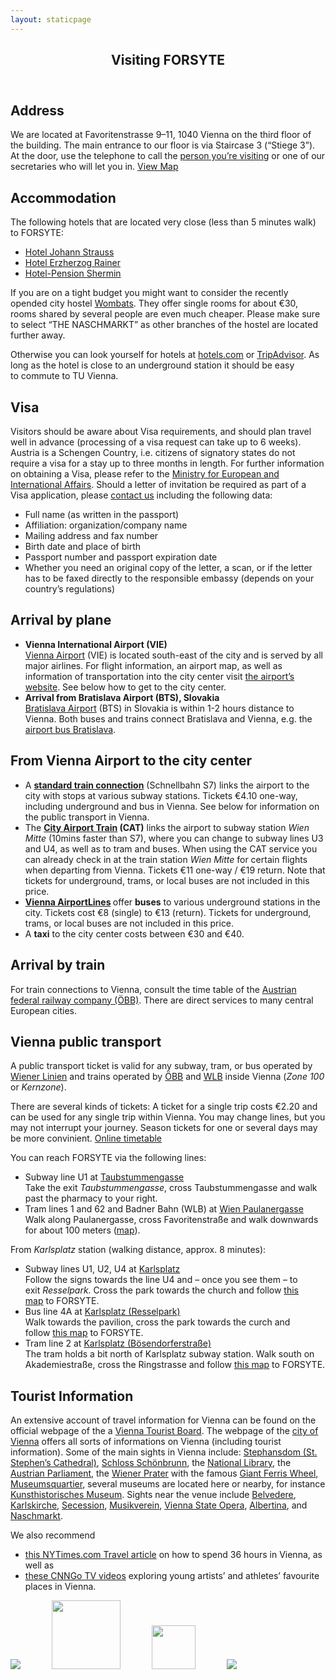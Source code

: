 ```yaml
---
layout: staticpage
---
```

<div class="main_one">
<div id="widgets-reloaded-bizz-loop-3" class="widget loop" style="border: 0px none;"><div id="content_area_" class="content_area clearfix">
			<article class="post_box top post-687 page type-page status-publish hentry" id="post-687">
<header class="headline_area">
<h1 class="entry-title title">Visiting FORSYTE</h1>
</header>
<section class="format_text">
<h2><a name="address"></a>Address</h2>
<p>We are located at Favoritenstrasse 9–11, 1040 Vienna on the third floor of the building. The main entrance to our floor is via Staircase 3 (“Stiege 3”). At the door, use the telephone to call the <a title="People" href="http://forsyte.at/people/">person you’re visiting</a>&nbsp;or one of our secretaries who will let you in.&nbsp;<a href="https://www.google.com/maps/place/FORSYTE+–+Formal+Methods+in+Systems+Engineering/@48.1949016,16.3701504,17z" target="_blank" rel="noopener">View Map</a></p>
<h2><a name="accomodation"></a>Accommodation</h2>
<p>The following hotels that are located&nbsp;very close (less than 5 minutes walk) to FORSYTE:</p>
<ul>
<li><a href="https://www.kremslehnerhotels.at/de/hotel-johann-strauss-wien/" target="_blank" rel="noopener">Hotel Johann Strauss</a></li>
<li><a href="http://www.schick-hotels.com/index-hotel-erzherzog-rainer-vienna.en.htm" target="_blank" rel="noopener">Hotel Erzherzog Rainer</a></li>
<li><a href="http://www.shermin.at/en/" target="_blank" rel="noopener">Hotel-Pension Shermin</a></li>
</ul>
<p>If you are on a tight budget you might want to consider the recently opended city hostel&nbsp;<a href="http://www.wombats-hostels.com/vienna/the-naschmarkt/" target="_blank" rel="noopener">Wombats</a>.&nbsp;They offer single rooms for about €30, rooms shared by several people are even&nbsp;much cheaper. Please make sure to select “THE NASCHMARKT” as other branches of&nbsp;the hostel are located further away.</p>
<p>Otherwise you can look yourself for&nbsp;hotels at&nbsp;<a href="http://www.hotels.com" target="_blank" rel="noopener">hotels.com</a>&nbsp;or <a href="http://www.tripadvisor.com/Hotels-g190454-Vienna-Hotels.html" target="_blank" rel="noopener">TripAdvisor</a>.&nbsp;As long as the hotel is close to an underground station it should be easy to&nbsp;commute to TU Vienna.</p>
<h2><a name="visa"></a>Visa</h2>
<p>Visitors should be aware about Visa requirements, and should plan travel well in advance (processing of a visa request can take up to 6 weeks). Austria is a Schengen Country, i.e. citizens of signatory states do not require a visa for a stay up to three months in length. For further information on obtaining a Visa, please refer to the&nbsp;<a href="http://www.bmeia.gv.at/aussenministerium/buergerservice/pass-und-visum/visainformation-englisch.html" target="_blank" rel="noopener">Ministry for European and International Affairs</a>.&nbsp;Should a letter of invitation be required as part of a Visa application, please <a title="Contact" href="http://forsyte.at/contact/">contact us</a>&nbsp;including the following data:</p>
<ul>
<li>Full name (as written in the passport)</li>
<li>Affiliation: organization/company name</li>
<li>Mailing address and fax number</li>
<li>Birth date and place of birth</li>
<li>Passport number and passport expiration date</li>
<li>Whether you need an original copy of the letter, a scan, or if the letter has to be faxed directly to the responsible embassy (depends on your country’s regulations)</li>
</ul>
<h2><a name="arrivalplane"></a>Arrival by plane</h2>
<ul>
<li><strong>Vienna International Airport (VIE)</strong><br>
<a href="http://www.viennaairport.com/" target="_blank" rel="noopener">Vienna&nbsp;Airport</a> (VIE) is located south-east of the city and&nbsp;is served by all major airlines. For flight&nbsp;information, an airport map, as well as information of transportation into the city center visit <a href="http://www.viennaairport.com/" target="_blank" rel="noopener">the airport’s website</a>. See below how to get to the city center.</li>
<li><strong>Arrival from Bratislava Airport (BTS), Slovakia</strong><br>
<a href="http://www.airportbratislava.sk/" target="_blank" rel="noopener">Bratislava Airport</a> (BTS) in Slovakia is within 1-2 hours distance to Vienna. Both buses and trains connect Bratislava and Vienna, e.g. the <a href="http://www.postbus.at/en/International_lines/index.jsp" target="_blank" rel="noopener">airport bus Bratislava</a>.</li>
</ul>
<h2>From Vienna Airport to the city center</h2>
<ul>
<li>A <a href="http://www.oebb.at/de/"><strong>standard train connection</strong></a> (Schnellbahn S7) links the airport to the city with stops at various subway stations. Tickets €4.10 one-way, including underground and bus in Vienna. See below for information on the public transport in Vienna.</li>
<li>The <strong><a href="http://www.cityairporttrain.com/">City Airport Train</a> (CAT)</strong> links the airport to subway station <em>Wien Mitte</em> (10mins faster than S7), where you can change to subway lines U3 and U4, as well as to tram and buses. When using the CAT service you can already check in at the train station <em>Wien Mitte</em> for certain flights when departing from Vienna. Tickets €11 one-way / €19 return. Note that tickets for underground, trams, or local buses are not included in this price.</li>
<li><strong><a href="https://www.viennaairportlines.at/">Vienna AirportLines</a> </strong> offer <strong>buses</strong> to various underground stations in the city. Tickets cost €8 (single) to €13 (return). Tickets for underground, trams, or local buses are not included in this price.</li>
<li>A <strong>taxi</strong> to the city center costs between €30 and €40.</li>
</ul>
<h2><a name="arrivaltrain"></a>Arrival by train</h2>
<p>For train connections to Vienna, consult the time table of the <a href="http://www.oebb.at/en/" target="_blank" rel="noopener">Austrian federal railway company (ÖBB)</a>. There are direct services to many central European cities.</p>
<h2>Vienna public transport</h2>
<p>A public transport ticket is valid for any subway, tram, or bus operated by <a href="http://www.wienerlinien.at/" target="_blank" rel="noopener">Wiener Linien</a> and trains operated by <a href="http://www.oebb.at/en/">ÖBB</a> and <a href="http://www.wlb.at/wlb/ep/home.do?tabId=0">WLB</a> inside Vienna (<em>Zone 100</em> or <em>Kernzone</em>).</p>
<p>There are several kinds of tickets: A ticket for a single trip costs €2.20 and can be used for any single trip within Vienna. You may change lines, but you may not interrupt your journey. Season tickets for one or several days may be more convinient. <a href="http://www.wienerlinien.at/" target="_blank" rel="noopener">Online timetable</a></p>
<p>You can reach FORSYTE via the following lines:</p>
<ul>
<li>Subway line U1 at <a href="http://maps.google.com/maps?q=Taubstummengasse&amp;hl=en&amp;ll=48.194715,16.369843&amp;spn=0.011743,0.033023&amp;sll=48.19675,16.36985&amp;sspn=0.011743,0.033023&amp;vpsrc=0&amp;z=16">Taubstummengasse</a><br>
Take the exit <em>Taubstummengasse</em>, cross Taubstummengasse and walk past the pharmacy to your right.</li>
<li>Tram lines 1 and 62 and Badner Bahn (WLB) at <a href="http://maps.google.com/maps?q=Wien+Paulanergasse,+Vienna,+Austria&amp;hl=en&amp;ll=48.195845,16.367097&amp;spn=0.011743,0.033023&amp;sll=48.194715,16.369843&amp;sspn=0.011743,0.033023&amp;vpsrc=0&amp;z=16">Wien Paulanergasse</a><br>
Walk along Paulanergasse, cross Favoritenstraße and walk downwards for about 100 meters (<a href="http://maps.google.com/maps?saddr=Paulanergasse,+Wien,+%C3%96sterreich&amp;daddr=Vienna+Center+for+Logic+and+Algorithms&amp;hl=en&amp;ie=UTF8&amp;ll=48.195716,16.368502&amp;spn=0.002782,0.005166&amp;sll=48.193995,16.368845&amp;sspn=0.005564,0.010332&amp;geocode=FQBp3wId8L35AClnA9jQgwdtRzEDbc8o6I57Ng%3BFYFm3wIdi8f5ACHIjRQuOEaAwCkBeWf2gQdtRzGsxixMl2PuFg&amp;vpsrc=6&amp;dirflg=w&amp;mra=ltm&amp;t=m&amp;z=18">map</a>).</li>
</ul>
<p>From <em>Karlsplatz</em> station (walking distance, approx. 8 minutes):</p>
<ul>
<li>Subway lines U1, U2, U4 at <a href="http://maps.google.com/maps?hl=en&amp;ll=48.199449,16.371946&amp;spn=0.011742,0.033023&amp;sll=48.197322,16.366856&amp;sspn=0.002936,0.008256&amp;vpsrc=6&amp;dirflg=w&amp;z=16&amp;iwloc=lyrftr:m,0x476d078334ca2357:0x9c752fa3b9384371,48.200522,16.368856">Karlsplatz</a><br>
Follow the signs towards the line U4 and – once you see them – to exit&nbsp;<em>Resselpark. </em>Cross the park towards the church and follow&nbsp;<a href="http://maps.google.com/maps?saddr=Unknown+road&amp;daddr=Favoritenstra%C3%9Fe+9,+Wien,+%C3%96sterreich&amp;hl=en&amp;ie=UTF8&amp;ll=48.19862,16.366646&amp;spn=0.011742,0.041199&amp;sll=48.200386,16.370788&amp;sspn=0.005871,0.016512&amp;geocode=Ff543wId_Mj5AA%3BFYFm3wIdi8f5ACkBeWf2gQdtRzGsxixMl2PuFg&amp;mra=dme&amp;mrsp=0&amp;sz=17&amp;dirflg=w&amp;vpsrc=6&amp;z=16">this map</a>&nbsp;to FORSYTE.</li>
<li>Bus line 4A at <a href="http://maps.google.com/maps?q=Karlsplatz%2FResselpark,+Vienna,+Austria&amp;hl=en&amp;sll=48.201123,16.371506&amp;sspn=0.005871,0.016512&amp;vpsrc=0&amp;dirflg=w&amp;doflg=ptk&amp;z=16">Karlsplatz (Resselpark)</a><br>
Walk towards the pavilion, cross the park towards the curch and follow&nbsp;<a href="http://maps.google.com/maps?saddr=Unknown+road&amp;daddr=Favoritenstra%C3%9Fe+9,+Wien,+%C3%96sterreich&amp;hl=en&amp;ie=UTF8&amp;ll=48.19862,16.366646&amp;spn=0.011742,0.041199&amp;sll=48.200386,16.370788&amp;sspn=0.005871,0.016512&amp;geocode=Ff543wId_Mj5AA%3BFYFm3wIdi8f5ACkBeWf2gQdtRzGsxixMl2PuFg&amp;mra=dme&amp;mrsp=0&amp;sz=17&amp;dirflg=w&amp;vpsrc=6&amp;z=16">this map</a>&nbsp;to FORSYTE.</li>
<li>Tram line 2 at&nbsp;<a href="http://maps.google.com/maps?q=Karlsplatz%2FB%C3%B6sendorferstra%C3%9Fe,+Vienna,+Austria&amp;hl=en&amp;ie=UTF8&amp;ll=48.201209,16.371045&amp;spn=0.005871,0.016512&amp;sll=48.201151,16.374865&amp;sspn=0.011742,0.033023&amp;vpsrc=6&amp;dirflg=w&amp;doflg=ptk&amp;z=17&amp;iwloc=lyrftr:unknown,0x476d079d20c290ed:0x13c50124484b178e,,">Karlsplatz (Bösendorferstraße)</a><br>
The tram holds a bit north of Karlsplatz subway station. Walk south on Akademiestraße, cross the Ringstrasse and follow&nbsp;<a href="http://maps.google.com/maps?saddr=Unknown+road&amp;daddr=Favoritenstra%C3%9Fe+9,+Wien,+%C3%96sterreich&amp;hl=en&amp;ie=UTF8&amp;ll=48.19862,16.366646&amp;spn=0.011742,0.041199&amp;sll=48.200386,16.370788&amp;sspn=0.005871,0.016512&amp;geocode=Ff543wId_Mj5AA%3BFYFm3wIdi8f5ACkBeWf2gQdtRzGsxixMl2PuFg&amp;mra=dme&amp;mrsp=0&amp;sz=17&amp;dirflg=w&amp;vpsrc=6&amp;z=16">this map</a>&nbsp;to FORSYTE.</li>
</ul>
<h2><a name="touristinfo"></a>Tourist Information</h2>
<p>An extensive account of travel information for Vienna can be found on the official webpage of the a <a href="http://www.wien.info/en">Vienna Tourist Board</a>. The webpage of the <a href="http://www.wien.gv.at/english/">city of Vienna</a> offers all sorts of informations on Vienna (including tourist information). Some of the main sights in Vienna include: <a href="http://www.stephansdom.at/">Stephansdom (St. Stephen’s Cathedral)</a>, <a href="http://www.schoenbrunn.at/en.html">Schloss Schönbrunn</a>, the <a href="http://www.onb.ac.at/ev/">National Library</a>, the <a href="http://www.parlament.gv.at/ENGL/">Austrian Parliament</a>, the <a href="http://www.prater.at/">Wiener Prater</a> with the famous <a href="http://www.wienerriesenrad.com/index.php?lang=en">Giant Ferris Wheel</a>, <a href="http://www.mqw.at/">Museumsquartier</a>, several museums are located here or nearby, for instance <a href="http://www.khm.at/en/">Kunsthistorisches Museum</a>. Sights near the venue include <a href="http://www.belvedere.at/">Belvedere</a>, <a href="http://www.karlskirche.at/">Karlskirche</a>, <a href="http://www.secession.at/e.html">Secession</a>, <a href="http://www.musikverein.at/">Musikverein</a>, <a href="http://www.wiener-staatsoper.at/">Vienna State Opera</a>, <a href="http://www.albertina.at/en">Albertina</a>, and <a href="http://www.wien-vienna.com/naschmarkt.php">Naschmarkt</a>.</p>
<p>We also recommend</p>
<ul>
<li><a href="http://www.nytimes.com/2012/01/08/travel/36-hours-vienna.html" target="_blank" rel="noopener">this NYTimes.com Travel article</a>&nbsp;on how to spend 36 hours in Vienna, as well as</li>
<li><a href="http://travel.cnn.com/cnngo-tv-vienna-050246" target="_blank" rel="noopener">these&nbsp;CNNGo TV videos</a> exploring young artists’ and athletes’ favourite places in Vienna.</li>
</ul>
<div class="fix"><!----></div></section>
			</article>
</div>
</div></div>
<div class="row"><div class="span3">
<div class="main_one_one">
</div>
</div>
<div class="span3">
<div class="main_one_two">
</div>
</div>
<div class="span3">
<div class="main_one_three">
</div>
</div>
</div><div id="affiliations"><a href="http://arise.or.at/" target="_blank"><img src="http://forsyte.at/static/img/header/arise.png"></a><a href="https://fmcad.forsyte.at/"><img src="https://fmcad.forsyte.at/Logo_FMCAD_extended_no_year.png" style="margin-left:50px;height: 110px;"></a><a href="http://www.vcla.at/" target="_blank"><img src="http://forsyte.at/static/img/header/vcla.png" style="height:70px;margin-left:50px;"></a><a href="http://vsl2014.at/" target="_blank"><img src="http://forsyte.at/static/img/header/vsl.png" style="margin-left:50px"></a></div>